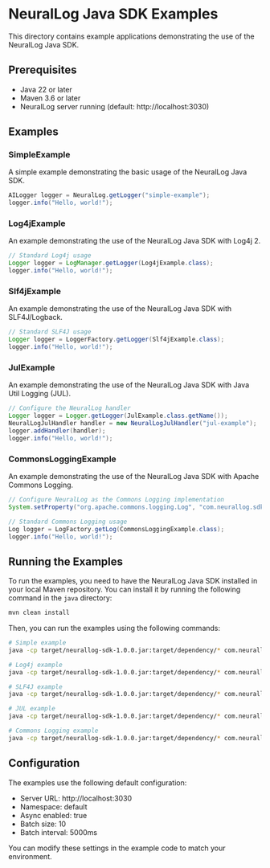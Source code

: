 # NeuralLog Java SDK Examples

This directory contains example applications demonstrating the use of the NeuralLog Java SDK.

## Prerequisites

- Java 22 or later
- Maven 3.6 or later
- NeuralLog server running (default: http://localhost:3030)

## Examples

### SimpleExample

A simple example demonstrating the basic usage of the NeuralLog Java SDK.

```java
AILogger logger = NeuralLog.getLogger("simple-example");
logger.info("Hello, world!");
```

### Log4jExample

An example demonstrating the use of the NeuralLog Java SDK with Log4j 2.

```java
// Standard Log4j usage
Logger logger = LogManager.getLogger(Log4jExample.class);
logger.info("Hello, world!");
```

### Slf4jExample

An example demonstrating the use of the NeuralLog Java SDK with SLF4J/Logback.

```java
// Standard SLF4J usage
Logger logger = LoggerFactory.getLogger(Slf4jExample.class);
logger.info("Hello, world!");
```

### JulExample

An example demonstrating the use of the NeuralLog Java SDK with Java Util Logging (JUL).

```java
// Configure the NeuralLog handler
Logger logger = Logger.getLogger(JulExample.class.getName());
NeuralLogJulHandler handler = new NeuralLogJulHandler("jul-example");
logger.addHandler(handler);
logger.info("Hello, world!");
```

### CommonsLoggingExample

An example demonstrating the use of the NeuralLog Java SDK with Apache Commons Logging.

```java
// Configure NeuralLog as the Commons Logging implementation
System.setProperty("org.apache.commons.logging.Log", "com.neurallog.sdk.commons.NeuralLogCommonsLogger");

// Standard Commons Logging usage
Log logger = LogFactory.getLog(CommonsLoggingExample.class);
logger.info("Hello, world!");
```

## Running the Examples

To run the examples, you need to have the NeuralLog Java SDK installed in your local Maven repository. You can install it by running the following command in the `java` directory:

```bash
mvn clean install
```

Then, you can run the examples using the following commands:

```bash
# Simple example
java -cp target/neurallog-sdk-1.0.0.jar:target/dependency/* com.neurallog.examples.SimpleExample

# Log4j example
java -cp target/neurallog-sdk-1.0.0.jar:target/dependency/* com.neurallog.examples.Log4jExample

# SLF4J example
java -cp target/neurallog-sdk-1.0.0.jar:target/dependency/* com.neurallog.examples.Slf4jExample

# JUL example
java -cp target/neurallog-sdk-1.0.0.jar:target/dependency/* com.neurallog.examples.JulExample

# Commons Logging example
java -cp target/neurallog-sdk-1.0.0.jar:target/dependency/* com.neurallog.examples.CommonsLoggingExample
```

## Configuration

The examples use the following default configuration:

- Server URL: http://localhost:3030
- Namespace: default
- Async enabled: true
- Batch size: 10
- Batch interval: 5000ms

You can modify these settings in the example code to match your environment.
